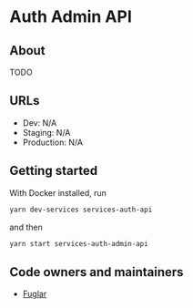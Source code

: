 # Auth Admin API

## About

TODO

## URLs

- Dev: N/A
- Staging: N/A
- Production: N/A

## Getting started

With Docker installed, run

```bash
yarn dev-services services-auth-api
```

and then

```bash
yarn start services-auth-admin-api
```

## Code owners and maintainers

- [Fuglar](https://github.com/orgs/island-is/teams/fuglar/members)
